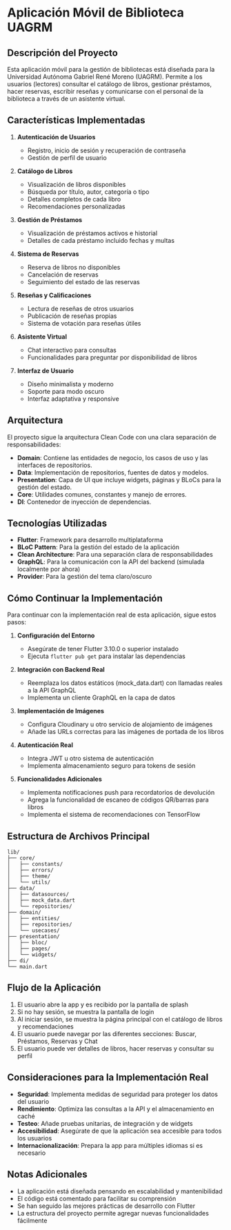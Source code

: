 # Aplicación Móvil de Biblioteca UAGRM

## Descripción del Proyecto

Esta aplicación móvil para la gestión de bibliotecas está diseñada para la Universidad Autónoma Gabriel René Moreno (UAGRM). Permite a los usuarios (lectores) consultar el catálogo de libros, gestionar préstamos, hacer reservas, escribir reseñas y comunicarse con el personal de la biblioteca a través de un asistente virtual.

## Características Implementadas

1. **Autenticación de Usuarios**
   - Registro, inicio de sesión y recuperación de contraseña
   - Gestión de perfil de usuario

2. **Catálogo de Libros**
   - Visualización de libros disponibles
   - Búsqueda por título, autor, categoría o tipo
   - Detalles completos de cada libro
   - Recomendaciones personalizadas

3. **Gestión de Préstamos**
   - Visualización de préstamos activos e historial
   - Detalles de cada préstamo incluido fechas y multas

4. **Sistema de Reservas**
   - Reserva de libros no disponibles
   - Cancelación de reservas
   - Seguimiento del estado de las reservas

5. **Reseñas y Calificaciones**
   - Lectura de reseñas de otros usuarios
   - Publicación de reseñas propias
   - Sistema de votación para reseñas útiles

6. **Asistente Virtual**
   - Chat interactivo para consultas
   - Funcionalidades para preguntar por disponibilidad de libros

7. **Interfaz de Usuario**
   - Diseño minimalista y moderno
   - Soporte para modo oscuro
   - Interfaz adaptativa y responsive

## Arquitectura

El proyecto sigue la arquitectura Clean Code con una clara separación de responsabilidades:

- **Domain**: Contiene las entidades de negocio, los casos de uso y las interfaces de repositorios.
- **Data**: Implementación de repositorios, fuentes de datos y modelos.
- **Presentation**: Capa de UI que incluye widgets, páginas y BLoCs para la gestión del estado.
- **Core**: Utilidades comunes, constantes y manejo de errores.
- **DI**: Contenedor de inyección de dependencias.

## Tecnologías Utilizadas

- **Flutter**: Framework para desarrollo multiplataforma
- **BLoC Pattern**: Para la gestión del estado de la aplicación
- **Clean Architecture**: Para una separación clara de responsabilidades
- **GraphQL**: Para la comunicación con la API del backend (simulada localmente por ahora)
- **Provider**: Para la gestión del tema claro/oscuro

## Cómo Continuar la Implementación

Para continuar con la implementación real de esta aplicación, sigue estos pasos:

1. **Configuración del Entorno**
   - Asegúrate de tener Flutter 3.10.0 o superior instalado
   - Ejecuta `flutter pub get` para instalar las dependencias

2. **Integración con Backend Real**
   - Reemplaza los datos estáticos (mock_data.dart) con llamadas reales a la API GraphQL
   - Implementa un cliente GraphQL en la capa de datos

3. **Implementación de Imágenes**
   - Configura Cloudinary u otro servicio de alojamiento de imágenes
   - Añade las URLs correctas para las imágenes de portada de los libros

4. **Autenticación Real**
   - Integra JWT u otro sistema de autenticación
   - Implementa almacenamiento seguro para tokens de sesión

5. **Funcionalidades Adicionales**
   - Implementa notificaciones push para recordatorios de devolución
   - Agrega la funcionalidad de escaneo de códigos QR/barras para libros
   - Implementa el sistema de recomendaciones con TensorFlow

## Estructura de Archivos Principal

```
lib/
├── core/
│   ├── constants/
│   ├── errors/
│   ├── theme/
│   └── utils/
├── data/
│   ├── datasources/
│   ├── mock_data.dart
│   └── repositories/
├── domain/
│   ├── entities/
│   ├── repositories/
│   └── usecases/
├── presentation/
│   ├── bloc/
│   ├── pages/
│   └── widgets/
├── di/
└── main.dart
```

## Flujo de la Aplicación

1. El usuario abre la app y es recibido por la pantalla de splash
2. Si no hay sesión, se muestra la pantalla de login
3. Al iniciar sesión, se muestra la página principal con el catálogo de libros y recomendaciones
4. El usuario puede navegar por las diferentes secciones: Buscar, Préstamos, Reservas y Chat
5. El usuario puede ver detalles de libros, hacer reservas y consultar su perfil

## Consideraciones para la Implementación Real

- **Seguridad**: Implementa medidas de seguridad para proteger los datos del usuario
- **Rendimiento**: Optimiza las consultas a la API y el almacenamiento en caché
- **Testeo**: Añade pruebas unitarias, de integración y de widgets
- **Accesibilidad**: Asegúrate de que la aplicación sea accesible para todos los usuarios
- **Internacionalización**: Prepara la app para múltiples idiomas si es necesario

## Notas Adicionales

- La aplicación está diseñada pensando en escalabilidad y mantenibilidad
- El código está comentado para facilitar su comprensión
- Se han seguido las mejores prácticas de desarrollo con Flutter
- La estructura del proyecto permite agregar nuevas funcionalidades fácilmente